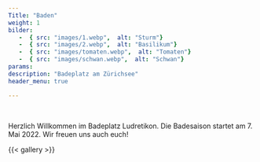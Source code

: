 ```yaml
---
Title: "Baden"
weight: 1
bilder: 
   -  { src: "images/1.webp",  alt: "Sturm"}
   -  { src: "images/2.webp",  alt: "Basilikum"}
   -  { src: "images/tomaten.webp",  alt: "Tomaten"}
   -  { src: "images/schwan.webp",  alt: "Schwan"}
params:  
description: "Badeplatz am Zürichsee"  
header_menu: true

---
```


<br/>  

  Herzlich Willkommen im Badeplatz Ludretikon. Die Badesaison startet am 7. Mai 2022. Wir freuen uns auch euch!  

{{< gallery  >}}




